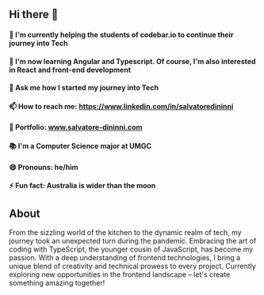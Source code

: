 ## Hi there 👋
#### 🔭 I'm currently helping the students of codebar.io to continue their journey into Tech 
#### 🌱 I'm now learning Angular and Typescript. Of course, I'm also interested in React and front-end development 
#### 💬 Ask me how I started my journey into Tech
#### 📫 How to reach me: https://www.linkedin.com/in/salvatoredininni
#### 💼 Portfolio: www.salvatore-dininni.com
#### 📚 I'm a Computer Science major at UMGC
#### 😄 Pronouns: he/him
#### ⚡  Fun fact: Australia is wider than the moon 

## About
From the sizzling world of the kitchen to the dynamic realm of tech, my journey took an unexpected turn during the pandemic. Embracing the art of coding with TypeScript, the younger cousin of JavaScript, has become my passion. With a deep understanding of frontend technologies, I bring a unique blend of creativity and technical prowess to every project. Currently exploring new opportunities in the frontend landscape – let's create something amazing together!
